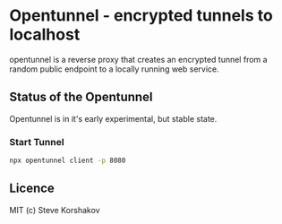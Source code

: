 # Opentunnel - encrypted tunnels to localhost
opentunnel is a reverse proxy that creates an encrypted tunnel from a random public endpoint to a locally running web service.

## Status of the Opentunnel
Opentunnel is in it's early experimental, but stable state.

### Start Tunnel
```bash
npx opentunnel client -p 8080
```


## Licence
MIT (c) Steve Korshakov
